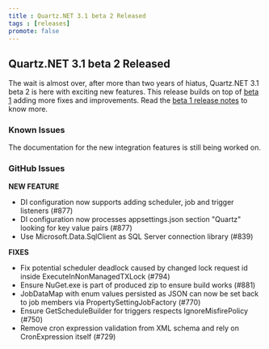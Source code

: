 ```yaml
---
title : Quartz.NET 3.1 beta 2 Released
tags : [releases]
promote: false
---
```


## Quartz.NET 3.1 beta 2 Released

The wait is almost over, after more than two years of hiatus, Quartz.NET 3.1 beta 2 is here with exciting new features.
This release builds on top of [beta 1](/2020/07/08/quartznet-3-1-beta-1-released/) adding more fixes and improvements. Read the [beta 1 release notes](/2020/07/08/quartznet-3-1-beta-1-released/) to know more.

### Known Issues

The documentation for the new integration features is still being worked on.

### GitHub Issues

__NEW FEATURE__

* DI configuration now supports adding scheduler, job and trigger listeners (#877)
* DI configuration now processes appsettings.json section "Quartz" looking for key value pairs (#877)
* Use Microsoft.Data.SqlClient as SQL Server connection library (#839)

__FIXES__

* Fix potential scheduler deadlock caused by changed lock request id inside ExecuteInNonManagedTXLock (#794)
* Ensure NuGet.exe is part of produced zip to ensure build works (#881)
* JobDataMap with enum values persisted as JSON can now be set back to job members via PropertySettingJobFactory (#770)
* Ensure GetScheduleBuilder for triggers respects IgnoreMisfirePolicy (#750)  
* Remove cron expression validation from XML schema and rely on CronExpression itself (#729)  

<Download />
